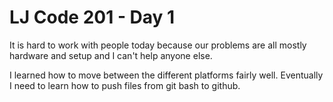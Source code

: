 # LJ Code 201 - Day 1 #

It is hard to work with people today because our problems are all mostly hardware and setup and I can't help anyone else.

I learned how to move between the different platforms fairly well. Eventually I need to learn how to push files from git bash to github.

 
